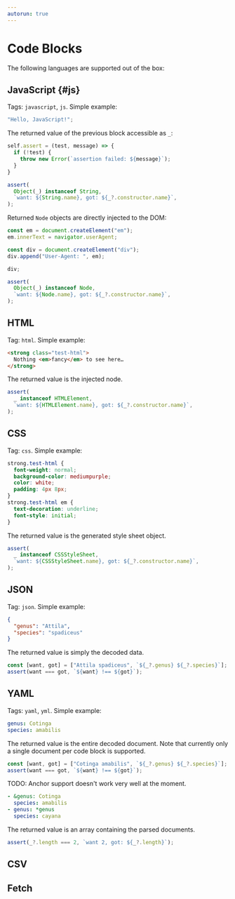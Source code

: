 ```yaml
---
autorun: true
---
```


# Code Blocks

The following languages are supported out of the box:

## JavaScript {#js}

Tags: `javascript`, `js`. Simple example:

```js
"Hello, JavaScript!";
```

The returned value of the previous block accessible as `_`:

```js
self.assert = (test, message) => {
  if (!test) {
    throw new Error(`assertion failed: ${message}`);
  }
}

assert(
  Object(_) instanceof String,
  `want: ${String.name}, got: ${_?.constructor.name}`,
);
```

Returned `Node` objects are directly injected to the DOM:

```js
const em = document.createElement("em");
em.innerText = navigator.userAgent;

const div = document.createElement("div");
div.append("User-Agent: ", em);

div;
```

```js
assert(
  Object(_) instanceof Node,
  `want: ${Node.name}, got: ${_?.constructor.name}`,
);
```

## HTML

Tag: `html`. Simple example:

```html
<strong class="test-html">
  Nothing <em>fancy</em> to see here…
</strong>
```

The returned value is the injected node.

```js
assert(
  _ instanceof HTMLElement,
  `want: ${HTMLElement.name}, got: ${_?.constructor.name}`,
);
```

## CSS

Tag: `css`. Simple example:

```css
strong.test-html {
  font-weight: normal;
  background-color: mediumpurple;
  color: white;
  padding: 4px 8px;
}
strong.test-html em {
  text-decoration: underline;
  font-style: initial;
}
```

The returned value is the generated style sheet object.

```js
assert(
  _ instanceof CSSStyleSheet,
  `want: ${CSSStyleSheet.name}, got: ${_?.constructor.name}`,
);
```

## JSON

Tag: `json`. Simple example:

```json
{
  "genus": "Attila",
  "species": "spadiceus"
}
```

The returned value is simply the decoded data.

```js
const [want, got] = ["Attila spadiceus", `${_?.genus} ${_?.species}`];
assert(want === got, `${want} !== ${got}`);
```

## YAML

Tags: `yaml`, `yml`. Simple example:

```yaml
genus: Cotinga
species: amabilis
```

The returned value is the entire decoded document. Note that currently only a
single document per code block is supported.

```js
const [want, got] = ["Cotinga amabilis", `${_?.genus} ${_?.species}`];
assert(want === got, `${want} !== ${got}`);
```

TODO: Anchor support doesn't work very well at the moment.

```yaml
- &genus: Cotinga
  species: amabilis
- genus: *genus
  species: cayana
```

The returned value is an array containing the parsed documents.

```js
assert(_?.length === 2, `want 2, got: ${_?.length}`);
```

## CSV

## Fetch

